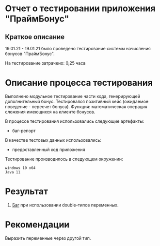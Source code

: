 # Отчет о теcтировании приложения "ПраймБонус"

## Краткое описание

19.01.21 - 19.01.21 было проведено тестирование системы начисления бонусов "ПраймБонус".

На тестирование затрачено: 0,25 часа

# Описание процесса тестирования

Выполнено модульное тестирование части кода, генерирующей дополнительный бонус.
Тестировался позитивный кейс (ожидаемое поведение - пересчет бонуса).
Функция: математическая операция сложения имеющихся на клиенте бонусов.

В процессе тестирования использовались следующие артефакты:
* баг-репорт

В качестве тестовых данных использовались:
* предоставленный код приложения

Тестирование производилось в следующем окружении:

    windows 10 x64
    Java 11

# Результат
1. [Баг](https://github.com/VaughanGalvin/precision/issues/1) при использовании double-типов переменных.

# Рекомендации

Выразить переменные через другой тип.